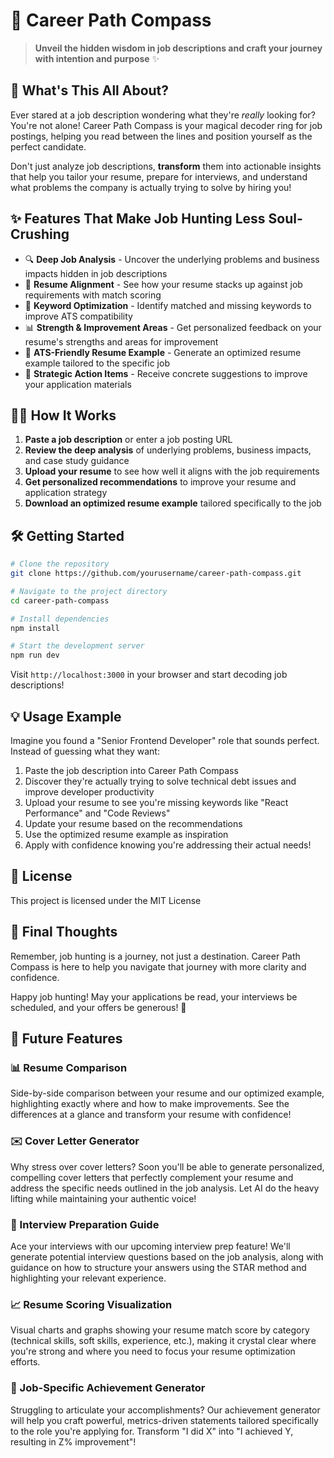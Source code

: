 # 🧭 Career Path Compass

> **Unveil the hidden wisdom in job descriptions and craft your journey with intention and purpose** ✨

## 🌟 What's This All About?

Ever stared at a job description wondering what they're *really* looking for? You're not alone! Career Path Compass is your magical decoder ring for job postings, helping you read between the lines and position yourself as the perfect candidate.

Don't just analyze job descriptions, **transform** them into actionable insights that help you tailor your resume, prepare for interviews, and understand what problems the company is actually trying to solve by hiring you!

## ✨ Features That Make Job Hunting Less Soul-Crushing

- 🔍 **Deep Job Analysis** - Uncover the underlying problems and business impacts hidden in job descriptions
- 📝 **Resume Alignment** - See how your resume stacks up against job requirements with match scoring
- 🎯 **Keyword Optimization** - Identify matched and missing keywords to improve ATS compatibility
- 📊 **Strength & Improvement Areas** - Get personalized feedback on your resume's strengths and areas for improvement
- 🤖 **ATS-Friendly Resume Example** - Generate an optimized resume example tailored to the specific job
- 🚀 **Strategic Action Items** - Receive concrete suggestions to improve your application materials

## 🧙‍♂️ How It Works

1. **Paste a job description** or enter a job posting URL
2. **Review the deep analysis** of underlying problems, business impacts, and case study guidance
3. **Upload your resume** to see how well it aligns with the job requirements
4. **Get personalized recommendations** to improve your resume and application strategy
5. **Download an optimized resume example** tailored specifically to the job

## 🛠️ Getting Started

```bash
# Clone the repository
git clone https://github.com/yourusername/career-path-compass.git

# Navigate to the project directory
cd career-path-compass

# Install dependencies
npm install

# Start the development server
npm run dev
```

Visit `http://localhost:3000` in your browser and start decoding job descriptions!

## 💡 Usage Example

Imagine you found a "Senior Frontend Developer" role that sounds perfect. Instead of guessing what they want:

1. Paste the job description into Career Path Compass
2. Discover they're actually trying to solve technical debt issues and improve developer productivity
3. Upload your resume to see you're missing keywords like "React Performance" and "Code Reviews"
4. Update your resume based on the recommendations
5. Use the optimized resume example as inspiration
6. Apply with confidence knowing you're addressing their actual needs!

## 📜 License

This project is licensed under the MIT License

## 🙏 Final Thoughts

Remember, job hunting is a journey, not just a destination. Career Path Compass is here to help you navigate that journey with more clarity and confidence.

Happy job hunting! May your applications be read, your interviews be scheduled, and your offers be generous! 🎉

## 🔮 Future Features

### 📊 Resume Comparison

Side-by-side comparison between your resume and our optimized example, highlighting exactly where and how to make improvements. See the differences at a glance and transform your resume with confidence!

### ✉️ Cover Letter Generator

Why stress over cover letters? Soon you'll be able to generate personalized, compelling cover letters that perfectly complement your resume and address the specific needs outlined in the job analysis. Let AI do the heavy lifting while maintaining your authentic voice!

### 🎯 Interview Preparation Guide

Ace your interviews with our upcoming interview prep feature! We'll generate potential interview questions based on the job analysis, along with guidance on how to structure your answers using the STAR method and highlighting your relevant experience.

### 📈 Resume Scoring Visualization

Visual charts and graphs showing your resume match score by category (technical skills, soft skills, experience, etc.), making it crystal clear where you're strong and where you need to focus your resume optimization efforts.

### 💪 Job-Specific Achievement Generator

Struggling to articulate your accomplishments? Our achievement generator will help you craft powerful, metrics-driven statements tailored specifically to the role you're applying for. Transform "I did X" into "I achieved Y, resulting in Z% improvement"!
